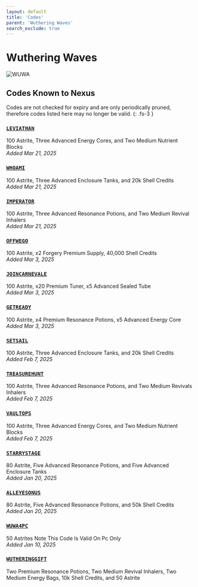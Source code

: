 ```yaml
---
layout: default
title: 'Codes'
parent: 'Wuthering Waves'
search_exclude: true
---
```


# Wuthering Waves

![WUWA](https://cdn.discordapp.com/emojis/1323743251664212030.png)

## Codes Known to Nexus

Codes are not checked for expiry and are only periodically pruned, therefore codes listed here may no longer be valid.
{: .fs-3 }

### [`LEVIATHAN`](https://nexus-codes.app/copy/?code=LEVIATHAN)

100 Astrite, Three Advanced Energy Cores, and Two Medium Nutrient Blocks<br />*Added Mar 21, 2025*

### [`WHOAMI`](https://nexus-codes.app/copy/?code=WHOAMI)

100 Astrite, Three Advanced Enclosure Tanks, and 20k Shell Credits<br />*Added Mar 21, 2025*

### [`IMPERATOR`](https://nexus-codes.app/copy/?code=IMPERATOR)

100 Astrite, Three Advanced Resonance Potions, and Two Medium Revival Inhalers<br />*Added Mar 21, 2025*

### [`OFFWEGO`](https://nexus-codes.app/copy/?code=OFFWEGO)

100 Astrite, x2 Forgery Premium Supply, 40,000 Shell Credits<br />*Added Mar 3, 2025*

### [`JOINCARNEVALE`](https://nexus-codes.app/copy/?code=JOINCARNEVALE)

100 Astrite, x20 Premium Tuner, x5 Advanced Sealed Tube<br />*Added Mar 3, 2025*

### [`GETREADY`](https://nexus-codes.app/copy/?code=GETREADY)

100 Astrite, x4 Premium Resonance Potions, x5 Advanced Energy Core<br />*Added Mar 3, 2025*

### [`SETSAIL`](https://nexus-codes.app/copy/?code=SETSAIL)

100 Astrite, Three Advanced Enclosure Tanks, and 20k Shell Credits<br />*Added Feb 7, 2025*

### [`TREASUREHUNT`](https://nexus-codes.app/copy/?code=TREASUREHUNT)

100 Astrite, Three Advanced Resonance Potions, and Two Medium Revivals Inhalers<br />*Added Feb 7, 2025*

### [`VAULTOPS`](https://nexus-codes.app/copy/?code=VAULTOPS)

100 Astrite, Three Advanced Energy Cores, and Two Medium Nutrient Blocks<br />*Added Feb 7, 2025*

### [`STARRYSTAGE`](https://nexus-codes.app/copy/?code=STARRYSTAGE)

80 Astrite, Five Advanced Resonance Potions, and Five Advanced Enclosure Tanks<br />*Added Jan 20, 2025*

### [`ALLEYESONUS`](https://nexus-codes.app/copy/?code=ALLEYESONUS)

80 Astrite, Five Advanced Resonance Potions, and 50k Shell Credits<br />*Added Jan 20, 2025*

### [`WUWA4PC`](https://nexus-codes.app/copy/?code=WUWA4PC)

50 Astrites   Note  This Code Is Valid On Pc Only<br />*Added Jan 10, 2025*

### [`WUTHERINGGIFT`](https://nexus-codes.app/copy/?code=WUTHERINGGIFT)

Two Premium Resonance Potions, Two Medium Revival Inhalers, Two Medium Energy Bags, 10k Shell Credits, and 50 Astrite<br />